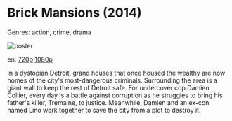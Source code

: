 # Brick Mansions (2014)

Genres: action, crime, drama

![poster](http://image.tmdb.org/t/p/w500/v6M79FGu0G9KSR7bvXL76NbwyqC.jpg)

en:
  [720p](magnet:?xt=urn:btih:195F70D72A605F6A73C3DB650CE62927FB3479E1&tr=udp://glotorrents.pw:6969/announce&tr=udp://tracker.opentrackr.org:1337/announce&tr=udp://torrent.gresille.org:80/announce&tr=udp://tracker.openbittorrent.com:80&tr=udp://tracker.coppersurfer.tk:6969&tr=udp://tracker.leechers-paradise.org:6969&tr=udp://p4p.arenabg.ch:1337&tr=udp://tracker.internetwarriors.net:1337)
  [1080p](magnet:?xt=urn:btih:6D5AE44C38CEC249A3ABC1816E3F56A3BE3D70E8&tr=udp://glotorrents.pw:6969/announce&tr=udp://tracker.opentrackr.org:1337/announce&tr=udp://torrent.gresille.org:80/announce&tr=udp://tracker.openbittorrent.com:80&tr=udp://tracker.coppersurfer.tk:6969&tr=udp://tracker.leechers-paradise.org:6969&tr=udp://p4p.arenabg.ch:1337&tr=udp://tracker.internetwarriors.net:1337)
  


In a dystopian Detroit, grand houses that once housed the wealthy are now homes of the city's most-dangerous criminals. Surrounding the area is a giant wall to keep the rest of Detroit safe. For undercover cop Damien Collier, every day is a battle against corruption as he struggles to bring his father's killer, Tremaine, to justice. Meanwhile, Damien and an ex-con named Lino work together to save the city from a plot to destroy it.